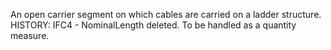 An open carrier segment on which cables are carried on a ladder structure.
HISTORY: IFC4 - NominalLength deleted. To be handled as a quantity measure.
